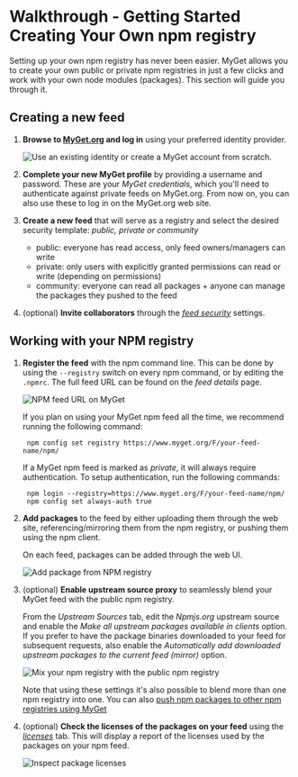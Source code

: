 # Walkthrough - Getting Started Creating Your Own npm registry

Setting up your own npm registry has never been easier. MyGet allows you to create your own public or private npm registries in just a few clicks and work with your own node modules (packages). This section will guide you through it.

## Creating a new feed

1. **Browse to [MyGet.org][1] and log in** using your preferred identity provider.

	![Use an existing identity or create a MyGet account from scratch.](/docs/walkthrough/Images/authenticate.png)

2. **Complete your new MyGet profile** by providing a username and password. These are your *MyGet credentials*, which you'll need to authenticate against private feeds on MyGet.org. From now on, you can also use these to log in on the MyGet.org web site.

3. **Create a new feed** that will serve as a registry and select the desired security template: *public, private or community*

	* public: everyone has read access, only feed owners/managers can write
	* private: only users with explicitly granted permissions can read or write (depending on permissions)
	* community: everyone can read all packages + anyone can manage the packages they pushed to the feed

4. (optional) **Invite collaborators** through the *[feed security][2]* settings.

## Working with your NPM registry

1. **Register the feed** with the npm command line. This can be done by using the `--registry` switch on every npm command, or by editing the `.npmrc`. The full feed URL can be found on the *feed details* page.

	![NPM feed URL on MyGet](/docs/walkthrough/Images/npm-feed-details.png)

	If you plan on using your MyGet npm feed all the time, we recommend running the following command:

		npm config set registry https://www.myget.org/F/your-feed-name/npm/
	
	If a MyGet npm feed is marked as *private*, it will always require authentication. To setup authentication, run the following commands:
		
		npm login --registry=https://www.myget.org/F/your-feed-name/npm/
		npm config set always-auth true 

2. **Add packages** to the feed by either uploading them through the web site, referencing/mirroring them from the npm registry, or pushing them using the npm client.

	On each feed, packages can be added through the web UI.

	![Add package from NPM registry](/docs/walkthrough/Images/add-npm-fromfeed.png)

3. (optional) **Enable upstream source proxy** to seamlessly blend your MyGet feed with the public npm registry.

	From the *Upstream Sources* tab, edit the *Npmjs.org* upstream source and enable the *Make all upstream packages available in clients* option. If you prefer to have the package binaries downloaded to your feed for subsequent requests, also enable the *Automatically add downloaded upstream packages to the current feed (mirror)* option.

	![Mix your npm registry with the public npm registry](/docs/walkthrough/Images/proxy-npm-registry.png)

	Note that using these settings it's also possible to blend more than one npm registry into one. You can also [push npm packages to other npm registries using MyGet](/docs/reference/package-sources#Scenario_-_Pushing_a_package_upstream)

4. (optional) **Check the licenses of the packages on your feed** using the *[licenses][3]* tab. This will display a report of the licenses used by the packages on your npm feed.

	![Inspect package licenses](/docs/walkthrough/Images/npm-licenses.png)

[1]: https://www.myget.org
[2]: https://docs.myget.org/docs/reference/feed-security
[3]: https://docs.myget.org/docs/reference/license-analysis